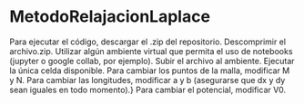 # MetodoRelajacionLaplace

Para ejecutar el código, descargar el .zip del repositorio. Descomprimir el archivo.zip. Utilizar algún ambiente virtual que permita el uso de notebooks (jupyter o google collab, por ejemplo). Subir el archivo al ambiente. Ejecutar la única celda disponible.
Para cambiar los puntos de la malla, modificar M y N.
Para cambiar las longitudes, modificar a y b (asegurarse que dx y dy sean iguales en todo momento).}
Para cambiar el potencial, modificar V0.
